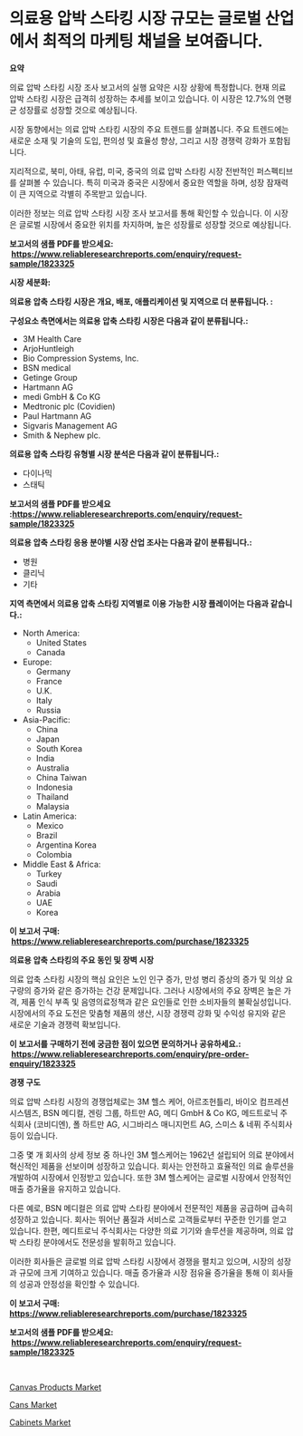<p><h1>의료용 압박 스타킹 시장 규모는 글로벌 산업에서 최적의 마케팅 채널을 보여줍니다.</h1></p><p><strong>요약</strong></p>
<p><p>의료 압박 스타킹 시장 조사 보고서의 실행 요약은 시장 상황에 특정합니다. 현재 의료 압박 스타킹 시장은 급격히 성장하는 추세를 보이고 있습니다. 이 시장은 12.7%의 연평균 성장률로 성장할 것으로 예상됩니다.</p><p>시장 동향에서는 의료 압박 스타킹 시장의 주요 트렌드를 살펴봅니다. 주요 트렌드에는 새로운 소재 및 기술의 도입, 편의성 및 효율성 향상, 그리고 시장 경쟁력 강화가 포함됩니다.</p><p>지리적으로, 북미, 아태, 유럽, 미국, 중국의 의료 압박 스타킹 시장 전반적인 퍼스펙티브를 살펴볼 수 있습니다. 특히 미국과 중국은 시장에서 중요한 역할을 하며, 성장 잠재력이 큰 지역으로 각별히 주목받고 있습니다.</p><p>이러한 정보는 의료 압박 스타킹 시장 조사 보고서를 통해 확인할 수 있습니다. 이 시장은 글로벌 시장에서 중요한 위치를 차지하며, 높은 성장률로 성장할 것으로 예상됩니다.</p></p>
<p><strong>보고서의 샘플 PDF를 받으세요: &nbsp;<a href="https://www.reliableresearchreports.com/enquiry/request-sample/1823325">https://www.reliableresearchreports.com/enquiry/request-sample/1823325</a></strong></p>
<p><strong>시장 세분화:</strong></p>
<p><strong> 의료용 압축 스타킹 시장은 개요, 배포, 애플리케이션 및 지역으로 더 분류됩니다. :</strong></p>
<p><strong>구성요소 측면에서는 의료용 압축 스타킹 시장은 다음과 같이 분류됩니다.:</strong></p>
<p><ul><li>3M Health Care</li><li>ArjoHuntleigh</li><li>Bio Compression Systems, Inc.</li><li>BSN medical</li><li>Getinge Group</li><li>Hartmann AG</li><li>medi GmbH & Co KG</li><li>Medtronic plc (Covidien)</li><li>Paul Hartmann AG</li><li>Sigvaris Management AG</li><li>Smith & Nephew plc.</li></ul></p>
<p><strong> 의료용 압축 스타킹 유형별 시장 분석은 다음과 같이 분류됩니다.:</strong></p>
<p><ul><li>다이나믹</li><li>스태틱</li></ul></p>
<p><strong>보고서의 샘플 PDF를 받으세요 :<a href="https://www.reliableresearchreports.com/enquiry/request-sample/1823325">https://www.reliableresearchreports.com/enquiry/request-sample/1823325</a></strong></p>
<p><strong> 의료용 압축 스타킹 응용 분야별 시장 산업 조사는 다음과 같이 분류됩니다.:</strong></p>
<p><ul><li>병원</li><li>클리닉</li><li>기타</li></ul></p>
<p><strong>지역 측면에서 의료용 압축 스타킹 지역별로 이용 가능한 시장 플레이어는 다음과 같습니다.:</strong></p>
<p><ul>
    <li>
        North America:
        <ul>
            <li>United States</li>
            <li>Canada</li>
        </ul>
    </li>
    <li>
        Europe:
        <ul>
            <li>Germany</li>
            <li>France</li>
            <li>U.K.</li>
            <li>Italy</li>
            <li>Russia</li>
        </ul>
    </li>
    <li>
        Asia-Pacific:
        <ul>
            <li>China</li>
            <li>Japan</li>
            <li>South Korea</li>
            <li>India</li>
            <li>Australia</li>
            <li>China Taiwan</li>
            <li>Indonesia</li>
            <li>Thailand</li>
            <li>Malaysia</li>
        </ul>
    </li>
    <li>
        Latin America:
        <ul>
            <li>Mexico</li>
            <li>Brazil</li>
            <li>Argentina Korea</li>
            <li>Colombia</li>
        </ul>
    </li>
    <li>
        Middle East & Africa:
        <ul>
            <li>Turkey</li>
            <li>Saudi</li>
            <li>Arabia</li>
            <li>UAE</li>
            <li>Korea</li>
        </ul>
    </li>
    </ul></p>
<p><strong>이 보고서 구매: &nbsp;<a href="https://www.reliableresearchreports.com/purchase/1823325">https://www.reliableresearchreports.com/purchase/1823325</a></strong></p>
<p><strong>의료용 압축 스타킹의 주요 동인 및 장벽 시장</strong></p>
<p><p>의료 압축 스타킹 시장의 핵심 요인은 노인 인구 증가, 만성 병리 증상의 증가 및 의상 요구량의 증가와 같은 증가하는 건강 문제입니다. 그러나 시장에서의 주요 장벽은 높은 가격, 제품 인식 부족 및 음영의료정책과 같은 요인들로 인한 소비자들의 불확실성입니다. 시장에서의 주요 도전은 맞춤형 제품의 생산, 시장 경쟁력 강화 및 수익성 유지와 같은 새로운 기술과 경쟁력 확보입니다.</p></p>
<p><strong>이 보고서를 구매하기 전에 궁금한 점이 있으면 문의하거나 공유하세요.: &nbsp;<a href="https://www.reliableresearchreports.com/enquiry/pre-order-enquiry/1823325">https://www.reliableresearchreports.com/enquiry/pre-order-enquiry/1823325</a></strong></p>
<p><strong>경쟁 구도</strong></p>
<p><p>의료 압박 스타킹 시장의 경쟁업체로는 3M 헬스 케어, 아르조헌틀리, 바이오 컴프레션 시스템즈, BSN 메디컬, 겐링 그룹, 하트만 AG, 메디 GmbH & Co KG, 메드트로닉 주식회사 (코비디엔), 폴 하트만 AG, 시그바리스 매니지먼트 AG, 스미스 & 네퓌 주식회사 등이 있습니다. </p><p>그중 몇 개 회사의 상세 정보 중 하나인 3M 헬스케어는 1962년 설립되어 의료 분야에서 혁신적인 제품을 선보이며 성장하고 있습니다. 회사는 안전하고 효율적인 의료 솔루션을 개발하여 시장에서 인정받고 있습니다. 또한 3M 헬스케어는 글로벌 시장에서 안정적인 매출 증가율을 유지하고 있습니다. </p><p>다른 예로, BSN 메디컬은 의료 압박 스타킹 분야에서 전문적인 제품을 공급하며 급속히 성장하고 있습니다. 회사는 뛰어난 품질과 서비스로 고객들로부터 꾸준한 인기를 얻고 있습니다. 한편, 메디트로닉 주식회사는 다양한 의료 기기와 솔루션을 제공하며, 의료 압박 스타킹 분야에서도 전문성을 발휘하고 있습니다. </p><p>이러한 회사들은 글로벌 의료 압박 스타킹 시장에서 경쟁을 펼치고 있으며, 시장의 성장과 규모에 크게 기여하고 있습니다. 매출 증가율과 시장 점유율 증가율을 통해 이 회사들의 성공과 안정성을 확인할 수 있습니다.</p></p>
<p><strong>이 보고서 구매: &nbsp; <a href="https://www.reliableresearchreports.com/purchase/1823325">https://www.reliableresearchreports.com/purchase/1823325</a></strong></p>
<p><strong>보고서의 샘플 PDF를 받으세요: &nbsp;<a href="https://www.reliableresearchreports.com/enquiry/request-sample/1823325">https://www.reliableresearchreports.com/enquiry/request-sample/1823325</a></strong><strong></strong></p>
<p>&nbsp;</p>
<p><p><a href="https://github.com/timeliteaut/Market-Research-Report-List-1/blob/main/canvas-products-market.md">Canvas Products Market</a></p><p><a href="https://github.com/bobicer/Market-Research-Report-List-2/blob/main/cans-market.md">Cans Market</a></p><p><a href="https://github.com/globismark/Market-Research-Report-List-2/blob/main/cabinets-market.md">Cabinets Market</a></p></p>